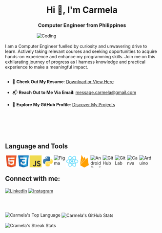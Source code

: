 <h1 align="center">Hi 👋, I'm Carmela</h1>
<h3 align="center">Computer Engineer from Philippines</h3>
<img align="right" alt="Coding" width="400" src="https://media.tenor.com/EUmB8iNJmW8AAAAi/tkthao219-bunny.gif">
<br> <br>
I am a Computer Engineer fuelled by curiosity and unwavering drive to learn. Actively taking relevant courses and seeking opportunities to acquire hands-on experience and enhance my programming skills. Join me on this exhilarating journey of progress as I harness knowledge and practical experience to make a meaningful impact.
<br> <br>

- 📄 **Check Out My Resume**: [Download or View Here](https://drive.google.com/file/d/1BKZTd-QQYL21I5n_kC8JpIeFLenUENzC/view?usp=sharing)
<br> <br>
- 📬 **Reach Out to Me Via Email**: [message.carmela@gmail.com](mailto:message.carmela@gmail.com)
<br> <br>
- 🚀 **Explore My GitHub Profile**: [Discover My Projects](https://github.com/CarmelaBolante)
<br> <br>
<br> <br>
<br> <br>

## Language and Tools

<img align="left" src="https://raw.githubusercontent.com/devicons/devicon/master/icons/html5/html5-original.svg" alt="HTML" height="40" width="40" />
<img align="left" src="https://raw.githubusercontent.com/devicons/devicon/master/icons/css3/css3-original.svg" alt="CSS" height="40" width="40" />
<img align="left" src="https://raw.githubusercontent.com/devicons/devicon/master/icons/javascript/javascript-original.svg" alt="JavaScript" height="40" width="40" />
<img align="left" src="https://raw.githubusercontent.com/devicons/devicon/master/icons/python/python-original.svg" alt="Python" height="40" width="40" />
<img align="left" src="https://www.vectorlogo.zone/logos/figma/figma-icon.svg" alt="Figma" height="40" width="40" />
<img align="left" src="https://raw.githubusercontent.com/devicons/devicon/master/icons/react/react-original.svg" alt="React" height="40" width="40" />
<img align="left" src="https://raw.githubusercontent.com/devicons/devicon/master/icons/firebase/firebase-plain.svg" alt="Firebase" height="40" width="40" />
<img align="left" src="https://www.vectorlogo.zone/logos/android/android-icon.svg" alt="Android Studio" height="40" width="40" />
<img align="left" src="https://www.vectorlogo.zone/logos/github/github-icon.svg" alt="GitHub" height="40" width="40" />
<img align="left" src="https://www.vectorlogo.zone/logos/gitlab/gitlab-icon.svg" alt="GitLab" height="40" width="40" />
<img align="left" src="https://www.vectorlogo.zone/logos/canva/canva-icon.svg" alt="Canva" height="40" width="40" />
<img align="left" src="https://www.vectorlogo.zone/logos/arduino/arduino-icon.svg" alt="Arduino" height="40" width="40" />

<br> <br>

## Connect with me:

<p align="left">
  <a href="https://www.linkedin.com/in/ma-carmela-bolante/" target="_blank"><img align="center" src="https://raw.githubusercontent.com/rahuldkjain/github-profile-readme-generator/master/src/images/icons/Social/linked-in-alt.svg" alt="LinkedIn" height="30" width="40" /></a>
  <a href="https://www.instagram.com/carmela.bolante/" target="_blank"><img align="center" src="https://raw.githubusercontent.com/rahuldkjain/github-profile-readme-generator/master/src/images/icons/Social/instagram.svg" alt="Instagram" height="30" width="40" /></a>
</p>

<br> <br>

<p><img align="left" src="https://github-readme-stats.vercel.app/api/top-langs?username=CarmelaBolante&show_icons=true&locale=en&layout=compact&theme=radical" alt="Carmela's Top Language" /></p>

<p>&nbsp;<img align="center" src="https://github-readme-stats.vercel.app/api?username=CarmelaBolante&show_icons=true&locale=en&theme=radical" alt="Carmela's GitHub Stats" /></p>

<p><img align="center" src="https://github-readme-streak-stats.herokuapp.com/?user=CarmelaBolante&theme=radical" alt="Cramela's Streak Stats" /></p>





